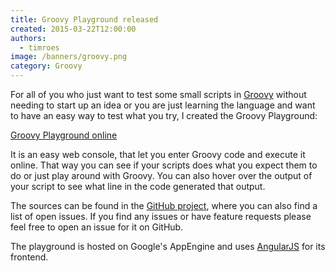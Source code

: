 ```yaml
---
title: Groovy Playground released
created: 2015-03-22T12:00:00
authors:
  - timroes
image: /banners/groovy.png
category: Groovy
---
```


For all of you who just want to test some small scripts in [Groovy](http://www.groovy-lang.org/)
without needing to start up an idea or you are just learning the language and want
to have an easy way to test what you try, I created the Groovy Playground:

[Groovy Playground online](biglink:https://groovy-playground.appspot.com/)

It is an easy web console, that let you enter Groovy code and execute it online.
That way you can see if your scripts does what you expect them to do or just
play around with Groovy. You can also hover over the output of your script to
see what line in the code generated that output.

The sources can be found in the [GitHub project](https://github.com/timroes/groovyplayground), where you can also find a
list of open issues. If you find any issues or have feature requests please feel
free to open an issue for it on GitHub.

The playground is hosted on Google's AppEngine and uses
[AngularJS](https://angularjs.org/) for its frontend.
